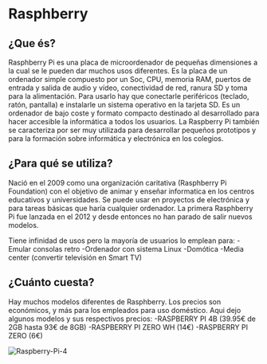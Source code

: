 # Rasphberry

## ¿Que és?
Rasphberry Pi es una placa de microordenador de pequeñas dimensiones a la cual se le pueden dar muchos usos diferentes. Es la placa de un ordenador simple compuesto por un Soc, CPU, memoria RAM, puertos de entrada y salida de audio y vídeo, conectividad de red, ranura SD y toma para la alimentación. Para usarlo hay que conectarle periféricos (teclado, ratón, pantalla) e instalarle un sistema operativo en la tarjeta SD.
Es un ordenador de bajo coste y formato compacto destinado al desarrollado para hacer accesible la informática a todos los usuarios. La Raspberry Pi también se caracteriza por ser muy utilizada para desarrollar pequeños prototipos y para la formación sobre informática y electrónica en los colegios.

## ¿Para qué se utiliza?
Nació en el 2009 como una organización caritativa (Rasphberry Pi Foundation) con el objetivo de animar y enseñar informatica en los centros educativos y universidades. Se puede usar en proyectos de electrónica y para tareas básicas que haría cualquier ordenador. La primera Rasphberry Pi fue lanzada en el 2012 y desde entonces no han parado de salir nuevos modelos. 

Tiene infinidad de usos pero la mayoría de usuarios lo emplean para:
-Emular consolas retro
-Ordenador con sistema Linux
-Domótica
-Media center (convertir televisión en Smart TV)

## ¿Cuánto cuesta?
Hay muchos modelos diferentes de Rasphberry. Los precios son económicos, y más para los empleados para uso doméstico. 
Aqui dejo algunos modelos y sus respectivos precios:
  -RASPBERRY PI 4B (39.95€ de 2GB hasta 93€ de 8GB)
  -RASPBERRY PI ZERO WH (14€)
  -RASPBERRY PI ZERO (6€)

![Raspberry-Pi-4](https://user-images.githubusercontent.com/94380525/142491872-af5f4d86-6d26-412d-9308-4b42db6794ff.jpg)
